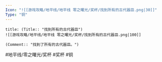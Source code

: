 ```yaml
---
Icon: "![[游戏攻略/地平线/地平线 零之曙光/奖杯/找到所有的古代器皿.png|30]]"
Type: "铜"
---
```

```ad-common-bronze-trophy
title: (Title:: "找到所有的古代器皿")
![[游戏攻略/地平线/地平线 零之曙光/奖杯/找到所有的古代器皿.png|100]]

(Comment:: "找到了所有的古代器皿。")
```

#地平线/零之曙光/奖杯 #奖杯 #铜
